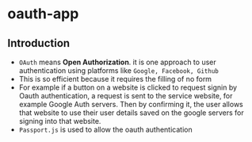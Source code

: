 # oauth-app

## Introduction

- `OAuth` means **Open Authorization**. it is one approach to user authentication using platforms like `Google, Facebook, Github`
- This is so efficient because it requires the filling of no form
- For example if a button on a website is clicked to request signin by Oauth authentication, a request is sent to the service website, for example Google Auth servers. Then by confirming it, the user allows that website to use their user details saved on the google servers for signing into that website.
- `Passport.js` is used to allow the oauth authentication
